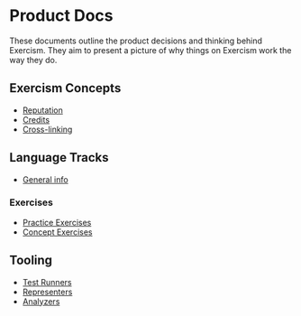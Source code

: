 # Product Docs

These documents outline the product decisions and thinking behind Exercism.
They aim to present a picture of why things on Exercism work the way they do.

## Exercism Concepts

- [Reputation](./reputation.md)
- [Credits](./credits.md)
- [Cross-linking](./cross-linking.md)

## Language Tracks

- [General info](./tracks.md)

### Exercises

- [Practice Exercises](./practice-exercises.md)
- [Concept Exercises](./concept-exercises.md)

## Tooling

- [Test Runners](./test-runners.md)
- [Representers](./representers.md)
- [Analyzers](./analyzers.md)
